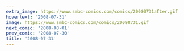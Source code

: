 ```yaml
---
extra_image: https://www.smbc-comics.com/comics/20080731after.gif
hovertext: '2008-07-31'
image: https://www.smbc-comics.com/comics/20080731.gif
next_comic: '2008-08-01'
prev_comic: '2008-07-30'
title: '2008-07-31'
---
```


